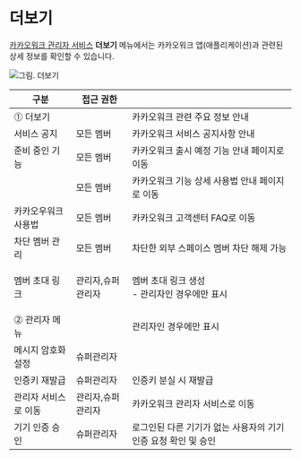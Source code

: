 # 더보기

[카카오워크 관리자 서비스](https://admin.kakaowork.com/) **더보기** 메뉴에서는 카카오워크 앱(애플리케이션)과 관련된 상세 정보를 확인할 수 있습니다.

![그림. 더보기](https://s3-us-west-2.amazonaws.com/secure.notion-static.com/379ed1f3-1ceb-4e58-85dc-e0319cdda8c3/%EB%8D%94%EB%B3%B4%EA%B8%B0.png)

| 구분                                     | 접근 권한     |                                        |
| -------------------------------------- | --------- | -------------------------------------- |
| ⓵ 더보기                                  |           | 카카오워크 관련 주요 정보 안내                      |
| 서비스 공지                                 | 모든 멤버     | 카카오워크 서비스 공지사항 안내                      |
| 준비 중인 기능                              | 모든 멤버     | 카카오워크 출시 예정 기능 안내 페이지로 이동              |
|                                        | 모든 멤버     | 카카오워크 기능 상세 사용법 안내 페이지로 이동             |
| 카카오우워크 사용법 | 모든 멤버     | 카카오워크 고객센터 FAQ로 이동                     |
| 차단 멤버 관리                               | 모든 멤버     | 차단한 외부 스페이스 멤버 차단 해제 가능                |
| 멤버 초대 링크                               | 관리자,슈퍼관리자 | <p>멤버 초대 링크 생성<br>- 관리자인 경우에만 표시</p>   |
| ⓶ 관리자 메뉴                               |           | 관리자인 경우에만 표시                           |
| 메시지 암호화 설정                             | 슈퍼관리자     |                                        |
| 인증키 재발급                                | 슈퍼관리자     | 인증키 분실 시 재발급                           |
| 관리자 서비스로 이동                            | 관리자,슈퍼관리자 | 카카오워크 관리자 서비스로 이동 |
| 기기 인증 승인                               | 슈퍼관리자     | 로그인된 다른 기기가 없는 사용자의 기기인증 요청 확인 및 승인    |
